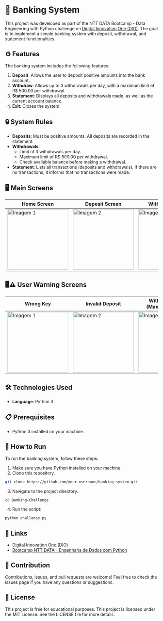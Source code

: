 # 🏦 Banking System

This project was developed as part of the NTT DATA Bootcamp - Data Engineering with Python challenge on [Digital Innovation One (DIO)](https://www.dio.me/). The goal is to implement a simple banking system with deposit, withdrawal, and statement functionalities.

## ⚙️ Features

The banking system includes the following features:
1. **Deposit**: Allows the user to deposit positive amounts into the bank account.
2. **Withdraw**: Allows up to 3 withdrawals per day, with a maximum limit of R$ 500.00 per withdrawal.
3. **Statement**: Displays all deposits and withdrawals made, as well as the current account balance.
4. **Exit**: Closes the system.

## 🔒 System Rules

- **Deposits**: Must be positive amounts. All deposits are recorded in the statement.
- **Withdrawals**:
  - Limit of 3 withdrawals per day.
  - Maximum limit of R$ 500.00 per withdrawal.
  - Check available balance before making a withdrawal.
- **Statement**: Lists all transactions (deposits and withdrawals). If there are no transactions, it informs that no transactions were made.

## 🖥️ Main Screens
| Home Screen | Deposit Screen | Withdraw Screen | Statement Screen | Exit Screen |
|-------------|----------------|-----------------|------------------|-------------|
| <a href="https://github.com/user-attachments/assets/4b75e885-c0c7-42dc-88e6-6de3a72321a0" target="_blank"><img src="https://github.com/user-attachments/assets/da71b141-233f-4d29-83a5-5bb4c04cbe34" alt="Imagem 1" width="200"/></a> | <a href="https://github.com/user-attachments/assets/875b9865-0f42-4716-885c-7bda358a4f0c" target="_blank"><img src="https://github.com/user-attachments/assets/875b9865-0f42-4716-885c-7bda358a4f0c" alt="Imagem 2" width="200"/></a> | <a href="https://github.com/user-attachments/assets/5648dc61-0dc4-4a91-9d3b-9393a7075718" target="_blank"><img src="https://github.com/user-attachments/assets/5648dc61-0dc4-4a91-9d3b-9393a7075718" alt="Imagem 3" width="200"/></a> | <a href="https://github.com/user-attachments/assets/7c6fe50c-3175-4dd1-8153-5feb285d4dbb" target="_blank"><img src="https://github.com/user-attachments/assets/7c6fe50c-3175-4dd1-8153-5feb285d4dbb" alt="Imagem 4" width="200"/></a> | <a href="https://github.com/user-attachments/assets/26ff5932-375a-48e9-8322-badffae32dd6" target="_blank"><img src="https://github.com/user-attachments/assets/26ff5932-375a-48e9-8322-badffae32dd6" alt="Imagem 5" width="200"/></a> |

## 🖥️⚠️ User Warning Screens
| Wrong Key | Invalid Deposit | Withdrawal Limit (Maximum rounds) | Withdrawal Limit (Value per Rounds) | Insufficient balance | Invalid Withdrawal | No Transactions |
|-----------|-----------------|-----------------------------------|-------------------------------------|----------------------|--------------------|-----------------|
| <a href="https://github.com/user-attachments/assets/2ec588d0-1516-416b-84b9-4f67c8311400" target="_blank"><img src="https://github.com/user-attachments/assets/2ec588d0-1516-416b-84b9-4f67c8311400" alt="Imagem 1" width="200"/></a> | <a href="https://github.com/user-attachments/assets/f35920f3-bf9a-4fd0-9804-8ea2faf2f698" target="_blank"><img src="https://github.com/user-attachments/assets/f35920f3-bf9a-4fd0-9804-8ea2faf2f698" alt="Imagem 2" width="200"/></a> | <a href="https://github.com/user-attachments/assets/c7cadeb7-72b8-49ac-9782-8cd68f2fd3e6" target="_blank"><img src="https://github.com/user-attachments/assets/c7cadeb7-72b8-49ac-9782-8cd68f2fd3e6" alt="Imagem 3" width="200"/></a> | <a href="https://github.com/user-attachments/assets/8f70b59f-2887-4265-8d69-8b36b2bdf452" target="_blank"><img src="https://github.com/user-attachments/assets/8f70b59f-2887-4265-8d69-8b36b2bdf452" alt="Imagem 4" width="200"/></a> | <a href="https://github.com/user-attachments/assets/f5ed5437-b8d3-4bc7-ae69-3e6046608885" target="_blank"><img src="https://github.com/user-attachments/assets/f5ed5437-b8d3-4bc7-ae69-3e6046608885" alt="Imagem 5" width="200"/></a> | <a href="https://github.com/user-attachments/assets/46b19453-15ab-435f-b69e-d75db07621ac" target="_blank"><img src="https://github.com/user-attachments/assets/46b19453-15ab-435f-b69e-d75db07621ac" alt="Imagem 6" width="200"/></a> | <a href="https://github.com/user-attachments/assets/f8c4ae91-a562-4d16-96ae-28d95acb0905" target="_blank"><img src="https://github.com/user-attachments/assets/f8c4ae91-a562-4d16-96ae-28d95acb0905" alt="Imagem 7" width="200"/></a> |

## 🛠️ Technologies Used

- **Language**: Python 3

## 📋 Prerequisites

- Python 3 installed on your machine.

## 🚀 How to Run

To run the banking system, follow these steps:
1. Make sure you have Python installed on your machine.
2. Clone this repository.
```bash
git clone https://github.com/your-username/banking-system.git
```
3. Navigate to the project directory.
```bash
cd Banking-Challenge
```
4. Run the script:
```bash
python challenge.py
```

## 🔗 Links

* [Digital Innovation One (DIO)](https://www.dio.me/)
* [Bootcamp NTT DATA - Engenharia de Dados com Python](https://www.dio.me/bootcamp/engenharia-dados-python)

## 🤝 Contribution

Contributions, issues, and pull requests are welcome! Feel free to check the issues page if you have any questions or suggestions.
## 📄 License

This project is free for educational purposes.
This project is licensed under the MIT License.
See the LICENSE file for more details.
